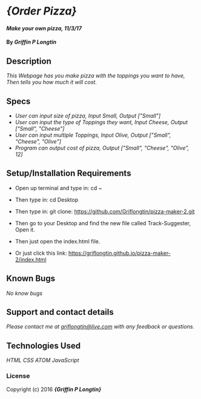 # _{Order Pizza}_

#### _Make your own pizza, 11/3/17_

#### By _**Griffin P Longtin**_

## Description

_This Webpage has you make pizza with the toppings you want to have, Then tells you how much it will cost._

## Specs

* _User can input size of pizza, Input Small, Output ["Small"]_
* _User can input the type of Toppings they want, Input Cheese, Output ["Small", "Cheese"]_
* _User can input multiple Toppings, Input Olive, Output ["Small", "Cheese", "Olive"]_
* _Program can output cost of pizza, Output ["Small", "Cheese", "Olive", 12]_

## Setup/Installation Requirements

* Open up terminal and type in: cd ~
* Then type in: cd Desktop
* Then type in: git clone: https://github.com/Griflongtin/pizza-maker-2.git
* Then go to your Desktop and find the new file called Track-Suggester, Open it.
* Then just open the index.html file.

* Or just click this link: https://griflongtin.github.io/pizza-maker-2/index.html

## Known Bugs

_No know bugs_

## Support and contact details

_Please contact me at griflongtin@live.com with any feedback or questions._

## Technologies Used

_HTML_
_CSS_
_ATOM_
_JavaScript_

### License

Copyright (c) 2016 **_{Griffin P Longtin}_**
